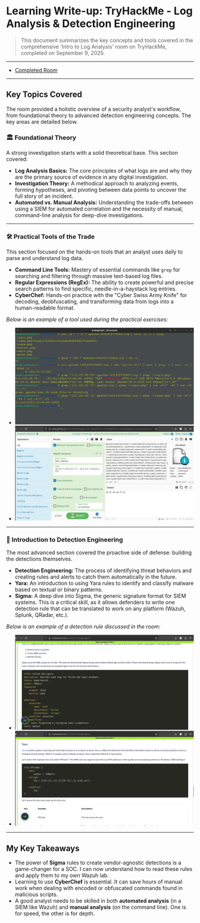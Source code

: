 # Learning Write-up: TryHackMe - Log Analysis & Detection Engineering

> This document summarizes the key concepts and tools covered in the comprehensive 'Intro to Log Analysis' room on TryHackMe, completed on September 9, 2025.

---

- [Completed Room](../Screenshots/Day6_completed_room.png)

---

## Key Topics Covered

The room provided a holistic overview of a security analyst's workflow, from foundational theory to advanced detection engineering concepts. The key areas are detailed below.

### 🏛️ Foundational Theory
A strong investigation starts with a solid theoretical base. This section covered:
- **Log Analysis Basics:** The core principles of what logs are and why they are the primary source of evidence in any digital investigation.
- **Investigation Theory:** A methodical approach to analyzing events, forming hypotheses, and pivoting between data points to uncover the full story of an incident.
- **Automated vs. Manual Analysis:** Understanding the trade-offs between using a SIEM for automated correlation and the necessity of manual, command-line analysis for deep-dive investigations.

---

### 🛠️ Practical Tools of the Trade
This section focused on the hands-on tools that an analyst uses daily to parse and understand log data.
- **Command Line Tools:** Mastery of essential commands like `grep` for searching and filtering through massive text-based log files.
- **Regular Expressions (RegEx):** The ability to create powerful and precise search patterns to find specific, needle-in-a-haystack log entries.
- **CyberChef:** Hands-on practice with the "Cyber Swiss Army Knife" for decoding, deobfuscating, and transforming data from logs into a human-readable format.

*Below is an example of a tool used during the practical exercises:*
- ![Command Line Log Analysis](../Screenshots/Day6_command_line_log_analysis.png)
- ![CyberChef Example](../Screenshots/Day6_cyberchef_analysis.png)

---

### 🔬 Introduction to Detection Engineering
The most advanced section covered the proactive side of defense: building the detections themselves.
- **Detection Engineering:** The process of identifying threat behaviors and creating rules and alerts to catch them automatically in the future.
- **Yara:** An introduction to using Yara rules to identify and classify malware based on textual or binary patterns.
- **Sigma:** A deep dive into Sigma, the generic signature format for SIEM systems. This is a critical skill, as it allows defenders to write one detection rule that can be translated to work on any platform (Wazuh, Splunk, QRadar, etc.).

*Below is an example of a detection rule discussed in the room:*
- ![Sigma Rule Example](../Screenshots/Day6_sigma_rule.png)
- ![Yara Rule Example](../Screenshots/Day6_yara_rule.png)
---

## My Key Takeaways

- The power of **Sigma** rules to create vendor-agnostic detections is a game-changer for a SOC. I can now understand how to read these rules and apply them to my own Wazuh lab.
- Learning to use **CyberChef** is essential. It can save hours of manual work when dealing with encoded or obfuscated commands found in malicious scripts.
- A good analyst needs to be skilled in both **automated analysis** (in a SIEM like Wazuh) and **manual analysis** (on the command line). One is for speed, the other is for depth.
